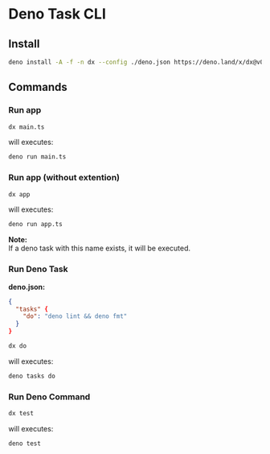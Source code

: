 # Deno Task CLI

## Install

```bash
deno install -A -f -n dx --config ./deno.json https://deno.land/x/dx@v0.0.1/mod.ts
```

## Commands

### Run app

```bash
dx main.ts
```

will executes:

```bash
deno run main.ts
```

### Run app (without extention)

```bash
dx app
```

will executes:

```bash
deno run app.ts
```

**Note:**\
If a deno task with this name exists, it will be executed.

### Run Deno Task

**deno.json:**

```json
{
  "tasks" {
    "do": "deno lint && deno fmt"
  }
}
```

```bash
dx do
```

will executes:

```bash
deno tasks do
```

### Run Deno Command

```bash
dx test
```

will executes:

```bash
deno test
```
